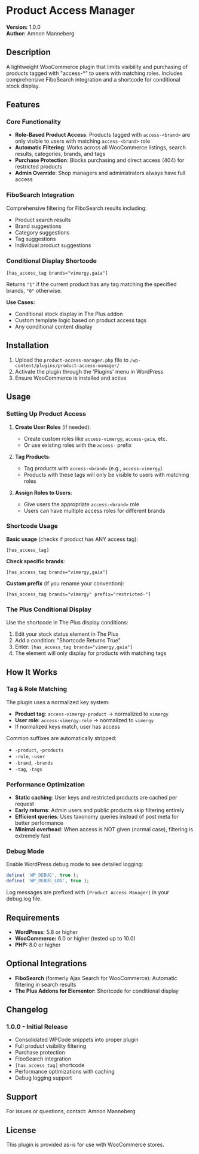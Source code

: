 # Product Access Manager

**Version:** 1.0.0  
**Author:** Amnon Manneberg

## Description

A lightweight WooCommerce plugin that limits visibility and purchasing of products tagged with "access-*" to users with matching roles. Includes comprehensive FiboSearch integration and a shortcode for conditional stock display.

## Features

### Core Functionality
- **Role-Based Product Access**: Products tagged with `access-<brand>` are only visible to users with matching `access-<brand>` role
- **Automatic Filtering**: Works across all WooCommerce listings, search results, categories, brands, and tags
- **Purchase Protection**: Blocks purchasing and direct access (404) for restricted products
- **Admin Override**: Shop managers and administrators always have full access

### FiboSearch Integration
Comprehensive filtering for FiboSearch results including:
- Product search results
- Brand suggestions
- Category suggestions
- Tag suggestions
- Individual product suggestions

### Conditional Display Shortcode
`[has_access_tag brands="vimergy,gaia"]`

Returns `"1"` if the current product has any tag matching the specified brands, `"0"` otherwise.

**Use Cases:**
- Conditional stock display in The Plus addon
- Custom template logic based on product access tags
- Any conditional content display

## Installation

1. Upload the `product-access-manager.php` file to `/wp-content/plugins/product-access-manager/`
2. Activate the plugin through the 'Plugins' menu in WordPress
3. Ensure WooCommerce is installed and active

## Usage

### Setting Up Product Access

1. **Create User Roles** (if needed):
   - Create custom roles like `access-vimergy`, `access-gaia`, etc.
   - Or use existing roles with the `access-` prefix

2. **Tag Products**:
   - Tag products with `access-<brand>` (e.g., `access-vimergy`)
   - Products with these tags will only be visible to users with matching roles

3. **Assign Roles to Users**:
   - Give users the appropriate `access-<brand>` role
   - Users can have multiple access roles for different brands

### Shortcode Usage

**Basic usage** (checks if product has ANY access tag):
```
[has_access_tag]
```

**Check specific brands**:
```
[has_access_tag brands="vimergy,gaia"]
```

**Custom prefix** (if you rename your convention):
```
[has_access_tag brands="vimergy" prefix="restricted-"]
```

### The Plus Conditional Display

Use the shortcode in The Plus display conditions:
1. Edit your stock status element in The Plus
2. Add a condition: "Shortcode Returns True"
3. Enter: `[has_access_tag brands="vimergy,gaia"]`
4. The element will only display for products with matching tags

## How It Works

### Tag & Role Matching

The plugin uses a normalized key system:

- **Product tag**: `access-vimergy-product` → normalized to `vimergy`
- **User role**: `access-vimergy-role` → normalized to `vimergy`
- If normalized keys match, user has access

Common suffixes are automatically stripped:
- `-product`, `-products`
- `-role`, `-user`
- `-brand`, `-brands`
- `-tag`, `-tags`

### Performance Optimization

- **Static caching**: User keys and restricted products are cached per request
- **Early returns**: Admin users and public products skip filtering entirely
- **Efficient queries**: Uses taxonomy queries instead of post meta for better performance
- **Minimal overhead**: When access is NOT given (normal case), filtering is extremely fast

### Debug Mode

Enable WordPress debug mode to see detailed logging:

```php
define( 'WP_DEBUG', true );
define( 'WP_DEBUG_LOG', true );
```

Log messages are prefixed with `[Product Access Manager]` in your debug.log file.

## Requirements

- **WordPress:** 5.8 or higher
- **WooCommerce:** 6.0 or higher (tested up to 10.0)
- **PHP:** 8.0 or higher

## Optional Integrations

- **FiboSearch** (formerly Ajax Search for WooCommerce): Automatic filtering in search results
- **The Plus Addons for Elementor**: Shortcode for conditional display

## Changelog

### 1.0.0 - Initial Release
- Consolidated WPCode snippets into proper plugin
- Full product visibility filtering
- Purchase protection
- FiboSearch integration
- `[has_access_tag]` shortcode
- Performance optimizations with caching
- Debug logging support

## Support

For issues or questions, contact: Amnon Manneberg

## License

This plugin is provided as-is for use with WooCommerce stores.

